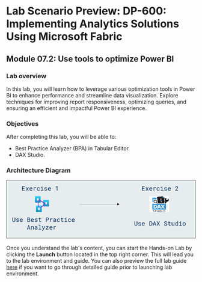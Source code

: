 # Lab Scenario Preview: DP-600: Implementing Analytics Solutions Using Microsoft Fabric

## Module 07.2: Use tools to optimize Power BI

### Lab overview

In this lab, you will learn how to leverage various optimization tools in Power BI to enhance performance and streamline data visualization. Explore techniques for improving report responsiveness, optimizing queries, and ensuring an efficient and impactful Power BI experience.

### Objectives
  
After completing this lab, you will be able to:

- Best Practice Analyzer (BPA) in Tabular Editor.
- DAX Studio.

### Architecture Diagram

![Picture 1](Images/Arch-12.png)

Once you understand the lab's content, you can start the Hands-on Lab by clicking the **Launch** button located in the top right corner. This will lead you to the lab environment and guide. You can also preview the full lab guide [here](https://experience.cloudlabs.ai/#/labguidepreview/4ed61a34-3b39-47e2-b82c-2b2384a1bf2e) if you want to go through detailed guide prior to launching lab environment.